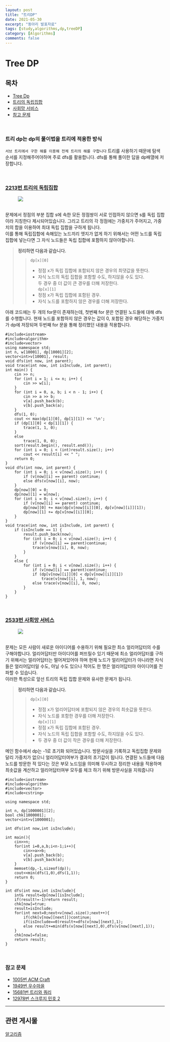 ```yaml
---
layout: post
title: "트리DP"
date: 2021-05-30
excerpt: "동아리 발표자료"
tags: [study,algorithms,dp,treeDP]
category: [Algorithms] 
comments: false
---
```

# Tree DP
## 목차
* [Tree Dp](#트리-dp는-dp의-풀이법을-트리에-적용한-방식)
* [트리의 독립집합](#2213번-트리의-독립집합)
* [사회망 서비스](#2533번-사회망-서비스)
* [참고 문제](#참고-문제)

<br>

### 트리 dp는 dp의 풀이법을 트리에 적용한 방식
`서브 트리에서 구한 해를 이용해 전체 트리의 해를 구합니다` 트리를 사용하기 때문에 탐색 순서를 지정해주어야하며 주로 dfs를 활용합니다. dfs를 통해 풀이한 답을 dp배열에 저장합니다.

<br>

### <a href="https://acmipc.net/problem/2213">2213번 트리의 독립집합</a>

<figure>
	<a href="/assets/etc/algorithms/트리의 독립집합.JPG"><img src="/assets/etc/algorithms/트리의 독립집합.JPG"></a>
</figure>

<br> 문제에서 정점의 부분 집합 s에 속한 모든 정점쌍이 서로 인접하지 않으면 s를  독립 집합이라 지칭한다 제시되어있습니다. 그리고 트리의 각 정점에는 가중치가 주어지고, 가중치의 합을 이용하여 최대 독립 집합을 구하게 됩니다. 
<br> 이를 통해 독립집합에 속해있는 노드끼리 엣지가 없게 하기 위해서는 어떤 노드를 독립집합에 넣는다면 그 자식 노드들은 독립 집합에 포함하지 않아야합니다.

> **정리하면 다음과 같습니다.**
>> `dp[x][0]`
>> * 정점 x가 독립 집합에 포함되지 않은 경우의 최댓값을 뜻한다. 
>> * 자식 노드의 독립 집합을 포함할 수도, 하지않을 수도 있다.<br>
>> 두 경우 중 더 값이 큰 경우를 더해 저장한다.<br>
>> `dp[x][1]`
>> * 정점 x가 독립 집합에 포함된 경우.
>> * 자식 노드를 포함하지 않은 경우를 더해 저장한다.

아래 코드에는 두 개의 for문이 존재하는데, 첫번째 for 문은 연결된 노드들에 대해 dfs를 수행합니다. 현재 노드를 포함하지 않은 경우는 값이 0, 포함된 경우 해당하는 가중치가 dp에 저장되며 두번째 for 문을 통해 정리했던 내용을 적용합니다.

```
#include<iostream>
#include<algorithm>
#include<vector>
using namespace std;
int n, w[10001], dp[10001][2];
vector<int>v[10001], result;
void dfs(int now, int parent);
void trace(int now, int isInclude, int parent);
int main() {
	cin >> n;
	for (int i = 1; i <= n; i++) {
		cin >> w[i];
	}
	for (int i = 0, a, b; i < n - 1; i++) {
		cin >> a >> b;
		v[a].push_back(b);
		v[b].push_back(a);
	}
	dfs(1, 0);
	cout << max(dp[1][0], dp[1][1]) << '\n';
	if (dp[1][0] < dp[1][1]) {
		trace(1, 1, 0);
	}
	else
		trace(1, 0, 0);
	sort(result.begin(), result.end());
	for (int i = 0; i < (int)result.size(); i++)
		cout << result[i] << " ";
	return 0;
}
void dfs(int now, int parent) {
	for (int i = 0; i < v[now].size(); i++) {
		if (v[now][i] == parent) continue;
		else dfs(v[now][i], now);
	}
	dp[now][0] = 0;
	dp[now][1] = w[now];
	for (int i = 0; i < v[now].size(); i++) {
		if (v[now][i] == parent) continue;
		dp[now][0] += max(dp[v[now][i]][0], dp[v[now][i]][1]);
		dp[now][1] += dp[v[now][i]][0];
	}
}
void trace(int now, int isInclude, int parent) {
	if (isInclude == 1) {
		result.push_back(now);
		for (int i = 0; i < v[now].size(); i++) {
			if (v[now][i] == parent)continue;
			trace(v[now][i], 0, now);
		}
	}
	else {
		for (int i = 0; i < v[now].size(); i++) {
			if (v[now][i] == parent)continue;
			if (dp[v[now][i]][0] < dp[v[now][i]][1])
				trace(v[now][i], 1, now);
			else trace(v[now][i], 0, now);
		}
	}
}

```

<br>

### <a href="https://acmipc.net/problem/2533">2533번 사회망 서비스</a>

<figure>
	<a href="/assets/etc/algorithms/사회망 서비스.JPG"><img src="/assets/etc/algorithms/사회망 서비스.JPG"></a>
</figure>

<br> 문제는 모든 사람이 새로운 아이디어를 수용하기 위해 필요한 최소 얼리어답터의 수를 구해야합니다. 얼리어답터만 아이디어를 퍼뜨릴수 있기 때문에 최소 얼리어답터를 구하기 위해서는 얼리어답터는 떨어져있어야 하며 현재 노드가 얼리어답터가 아니라면 자식들은 얼리어답터일 수도, 아닐 수도 있으나 적어도 한 명은 얼리어답터야 아이디어를 전파할 수 있습니다.
<br> 이러한 특성으로 앞선 트리의 독립 집합 문제와 유사한 문제가 됩니다.

> **정리하면 다음과 같습니다.**
>> `dp[x][0]`
>> * 정점 x가 얼리어답터에 포함되지 않은 경우의 최솟값을 뜻한다. 
>> * 자식 노드를 포함한 경우를 더해 저장한다.<br>
>> `dp[x][1]`
>> * 정점 x가 독립 집합에 포함된 경우.
>> * 자식 노드의 독립 집합을 포함할 수도, 하지않을 수도 있다.
>> * 두 경우 중 더 값이 작은 경우를 더해 저장한다.

메인 함수에서 dp는 -1로 초기화 되어있습니다. 방문사실을 기록하고 독립집합 문제와 달리 가중치가 없으니 얼리어답터여부가 결과의 초기값이 됩니다. 연결된 노드들에 다음 노드를 방문한 적 있다는 것은 부모 노드임을 의미해 무시하고 정리한 내용을 적용하며 최솟값을 계산하고 얼리어답터여부 모두를 체크 하기 위해 방문사실을 지워줍니다

```
#include<iostream>
#include<algorithm>
#include<vector>
#include<cstring>

using namespace std;

int n, dp[1000001][2];
bool chk[1000001];
vector<int>v[1000001];

int dfs(int now,int isInclude);

int main(){
    cin>>n;
    for(int i=0,a,b;i<n-1;i++){
        cin>>a>>b;
        v[a].push_back(b);
        v[b].push_back(a);
    }
    memset(dp,-1,sizeof(dp));
    cout<<min(dfs(1,0),dfs(1,1));
    return 0;
}

int dfs(int now,int isInclude){
    int& result=dp[now][isInclude];
    if(result!=-1)return result;
    chk[now]=true;
    result=isInclude;
    for(int next=0;next<v[now].size();next++){
        if(chk[v[now][next]])continue;
        if(isInclude==0)result+=dfs(v[now][next],1);
        else result+=min(dfs(v[now][next],0),dfs(v[now][next],1));
    }
    chk[now]=false;
    return result;
}
```
<br>

### 참고 문제
* <a href="https://www.acmicpc.net/problem/1005">1005번 ACM Craft</a>
* <a href="https://www.acmicpc.net/problem/1949">1949번 우수마을</a>
* <a href="https://www.acmicpc.net/problem/15681">15681번 트리와 쿼리</a>
* <a href="https://www.acmicpc.net/problem/12978">12978번 스크루지 민호 2</a>

---
## 관련 게시물
<a href="https://kimdahui42.github.io/categories/Algorithms/">알고리즘</a>

